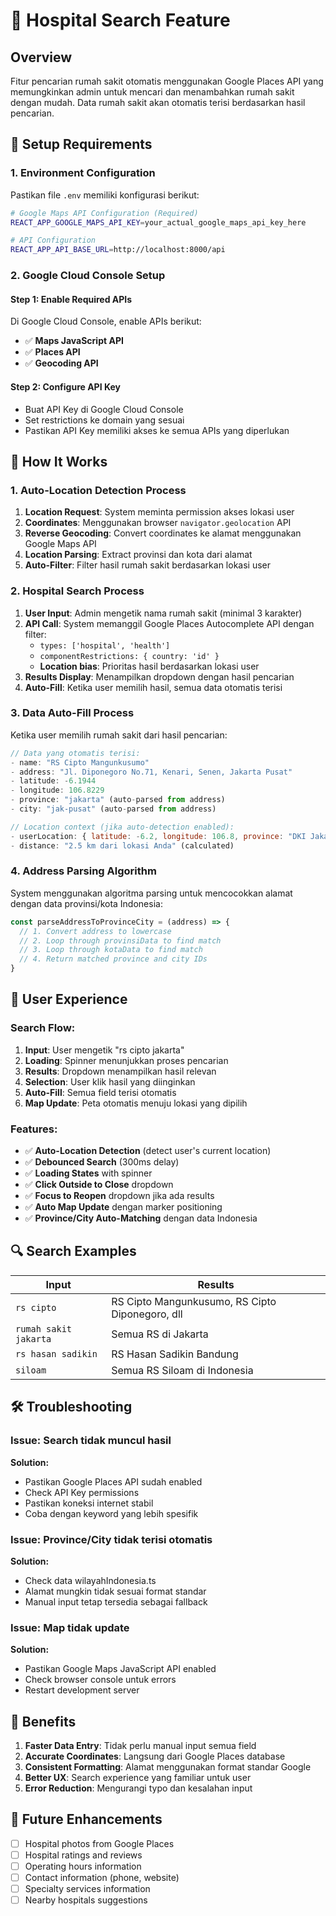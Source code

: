 # 🏥 Hospital Search Feature

## Overview
Fitur pencarian rumah sakit otomatis menggunakan Google Places API yang memungkinkan admin untuk mencari dan menambahkan rumah sakit dengan mudah. Data rumah sakit akan otomatis terisi berdasarkan hasil pencarian.

## 🔧 Setup Requirements

### 1. Environment Configuration
Pastikan file `.env` memiliki konfigurasi berikut:

```bash
# Google Maps API Configuration (Required)
REACT_APP_GOOGLE_MAPS_API_KEY=your_actual_google_maps_api_key_here

# API Configuration
REACT_APP_API_BASE_URL=http://localhost:8000/api
```

### 2. Google Cloud Console Setup

#### Step 1: Enable Required APIs
Di Google Cloud Console, enable APIs berikut:
- ✅ **Maps JavaScript API**
- ✅ **Places API** 
- ✅ **Geocoding API**

#### Step 2: Configure API Key
- Buat API Key di Google Cloud Console
- Set restrictions ke domain yang sesuai
- Pastikan API Key memiliki akses ke semua APIs yang diperlukan

## 🚀 How It Works

### 1. Auto-Location Detection Process

1. **Location Request**: System meminta permission akses lokasi user
2. **Coordinates**: Menggunakan browser `navigator.geolocation` API
3. **Reverse Geocoding**: Convert coordinates ke alamat menggunakan Google Maps API
4. **Location Parsing**: Extract provinsi dan kota dari alamat
5. **Auto-Filter**: Filter hasil rumah sakit berdasarkan lokasi user

### 2. Hospital Search Process

1. **User Input**: Admin mengetik nama rumah sakit (minimal 3 karakter)
2. **API Call**: System memanggil Google Places Autocomplete API dengan filter:
   - `types: ['hospital', 'health']`
   - `componentRestrictions: { country: 'id' }`
   - **Location bias**: Prioritas hasil berdasarkan lokasi user
3. **Results Display**: Menampilkan dropdown dengan hasil pencarian
4. **Auto-Fill**: Ketika user memilih hasil, semua data otomatis terisi

### 3. Data Auto-Fill Process

Ketika user memilih rumah sakit dari hasil pencarian:

```javascript
// Data yang otomatis terisi:
- name: "RS Cipto Mangunkusumo"
- address: "Jl. Diponegoro No.71, Kenari, Senen, Jakarta Pusat"
- latitude: -6.1944
- longitude: 106.8229
- province: "jakarta" (auto-parsed from address)
- city: "jak-pusat" (auto-parsed from address)

// Location context (jika auto-detection enabled):
- userLocation: { latitude: -6.2, longitude: 106.8, province: "DKI Jakarta", city: "Jakarta" }
- distance: "2.5 km dari lokasi Anda" (calculated)
```

### 4. Address Parsing Algorithm

System menggunakan algoritma parsing untuk mencocokkan alamat dengan data provinsi/kota Indonesia:

```javascript
const parseAddressToProvinceCity = (address) => {
  // 1. Convert address to lowercase
  // 2. Loop through provinsiData to find match
  // 3. Loop through kotaData to find match  
  // 4. Return matched province and city IDs
}
```

## 📱 User Experience

### Search Flow:
1. **Input**: User mengetik "rs cipto jakarta"
2. **Loading**: Spinner menunjukkan proses pencarian
3. **Results**: Dropdown menampilkan hasil relevan
4. **Selection**: User klik hasil yang diinginkan
5. **Auto-Fill**: Semua field terisi otomatis
6. **Map Update**: Peta otomatis menuju lokasi yang dipilih

### Features:
- ✅ **Auto-Location Detection** (detect user's current location)
- ✅ **Debounced Search** (300ms delay)
- ✅ **Loading States** with spinner
- ✅ **Click Outside to Close** dropdown
- ✅ **Focus to Reopen** dropdown jika ada results
- ✅ **Auto Map Update** dengan marker positioning
- ✅ **Province/City Auto-Matching** dengan data Indonesia

## 🔍 Search Examples

| Input | Results |
|-------|---------|
| `rs cipto` | RS Cipto Mangunkusumo, RS Cipto Diponegoro, dll |
| `rumah sakit jakarta` | Semua RS di Jakarta |
| `rs hasan sadikin` | RS Hasan Sadikin Bandung |
| `siloam` | Semua RS Siloam di Indonesia |

## 🛠️ Troubleshooting

### Issue: Search tidak muncul hasil
**Solution:**
- Pastikan Google Places API sudah enabled
- Check API Key permissions
- Pastikan koneksi internet stabil
- Coba dengan keyword yang lebih spesifik

### Issue: Province/City tidak terisi otomatis
**Solution:**
- Check data wilayahIndonesia.ts
- Alamat mungkin tidak sesuai format standar
- Manual input tetap tersedia sebagai fallback

### Issue: Map tidak update
**Solution:**
- Pastikan Google Maps JavaScript API enabled
- Check browser console untuk errors
- Restart development server

## 🎯 Benefits

1. **Faster Data Entry**: Tidak perlu manual input semua field
2. **Accurate Coordinates**: Langsung dari Google Places database
3. **Consistent Formatting**: Alamat menggunakan format standar Google
4. **Better UX**: Search experience yang familiar untuk user
5. **Error Reduction**: Mengurangi typo dan kesalahan input

## 🔮 Future Enhancements

- [ ] Hospital photos from Google Places
- [ ] Hospital ratings and reviews
- [ ] Operating hours information
- [ ] Contact information (phone, website)
- [ ] Specialty services information
- [ ] Nearby hospitals suggestions 
